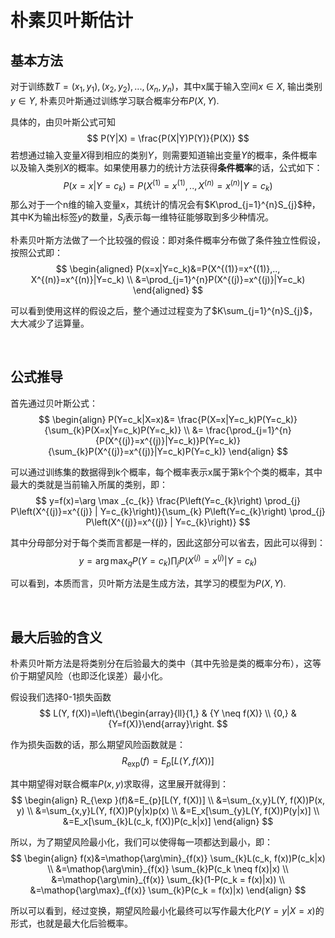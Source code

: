 # 朴素贝叶斯估计

## 基本方法
对于训练数$T={(x_1, y_1), (x_2, y_2),..., (x_n, y_n)}$，其中x属于输入空间$x \in X$, 输出类别$y \in Y$, 朴素贝叶斯通过训练学习联合概率分布$P(X, Y)$.

具体的，由贝叶斯公式可知
$$
P(Y|X) = \frac{P(X|Y)P(Y)}{P(X)}
$$
若想通过输入变量$X$得到相应的类别$Y$，则需要知道输出变量$Y$的概率，条件概率以及输入类别$X$的概率。如果使用暴力的统计方法获得**条件概率**的话，公式如下：
$$
P(x=x|Y=c_k)=P(X^{(1)}=x^{(1)},.., X^{(n)}=x^{(n)}|Y=c_k)
$$
那么对于一个n维的输入变量x，其统计的情况会有$K\prod_{j=1}^{n}S_{j}$种，其中K为输出标签$y$的数量，$S_j$表示每一维特征能够取到多少种情况。


朴素贝叶斯方法做了一个比较强的假设：即对条件概率分布做了条件独立性假设，按照公式即：
$$
\begin{aligned}
P(x=x|Y=c_k)&=P(X^{(1)}=x^{(1)},.., X^{(n)}=x^{(n)}|Y=c_k) \\
&=\prod_{j=1}^{n}P(X^{(j)}=x^{(j)}|Y=c_k)
\end{aligned}
$$

可以看到使用这样的假设之后，整个通过过程变为了$K\sum_{j=1}^{n}S_{j}$，大大减少了运算量。

&nbsp;
## 公式推导
首先通过贝叶斯公式：
$$
\begin{align}
P(Y=c_k|X=x)&= \frac{P(X=x|Y=c_k)P(Y=c_k)}{\sum_{k}P(X=x|Y=c_k)P(Y=c_k)} \\
&= \frac{\prod_{j=1}^{n}{P(X^{(j)}=x^{(j)}|Y=c_k)}P(Y=c_k)}{\sum_{k}P(X^{(j)}=x^{(j)}|Y=c_k)P(Y=c_k)}
\end{align}
$$

可以通过训练集的数据得到k个概率，每个概率表示x属于第k个个类的概率，其中最大的类就是当前输入所属的类别，即：
$$
y=f(x)=\arg \max _{c_{k}} \frac{P\left(Y=c_{k}\right) \prod_{j} P\left(X^{(j)}=x^{(j)} | Y=c_{k}\right)}{\sum_{k} P\left(Y=c_{k}\right) \prod_{j} P\left(X^{(j)}=x^{(j)} | Y=c_{k}\right)}
$$

其中分母部分对于每个类而言都是一样的，因此这部分可以省去，因此可以得到：
$$
y=\arg \max _{q} P\left(Y=c_{k}\right) \prod_{j} P\left(X^{(j)}=x^{(j)} | Y=c_{k}\right)
$$

可以看到，本质而言，贝叶斯方法是生成方法，其学习的模型为$P(X, Y)$.

&nbsp;
## 最大后验的含义
朴素贝叶斯方法是将类别分在后验最大的类中（其中先验是类的概率分布），这等价于期望风险（也即泛化误差）最小化。

假设我们选择0-1损失函数
$$
L(Y, f(X))=\left\{\begin{array}{ll}{1,} & {Y \neq f(X)} \\ {0,} & {Y=f(X)}\end{array}\right. 
$$

作为损失函数的话，那么期望风险函数就是：
$$
R_{\exp }(f)=E_{p}[L(Y, f(X))]
$$

其中期望得对联合概率$P(x, y)$求取得，这里展开就得到：
$$
\begin{align}
R_{\exp }(f)&=E_{p}[L(Y, f(X))] \\
&=\sum_{x,y}L(Y, f(X))P(x, y) \\
&=\sum_{x,y}L(Y, f(X))P(y|x)p(x) \\
&=E_x[\sum_{y}L(Y, f(X))P(y|x)] \\
&=E_x[\sum_{k}L(c_k, f(X))P(c_k|x)]
\end{align}
$$

所以，为了期望风险最小化，我们可以使得每一项都达到最小，即：
$$
\begin{align}
f(x)&=\mathop{\arg\min}_{f(x)} \sum_{k}L(c_k, f(x))P(c_k|x) \\
&=\mathop{\arg\min}_{f(x)} \sum_{k}P(c_k \neq f(x)|x) \\
&=\mathop{\arg\min}_{f(x)} \sum_{k}(1-P(c_k = f(x)|x)) \\
&=\mathop{\arg\max}_{f(x)} \sum_{k}P(c_k = f(x)|x)
\end{align}
$$

所以可以看到，经过变换，期望风险最小化最终可以写作最大化$P(Y=y|X=x)$的形式，也就是最大化后验概率。

